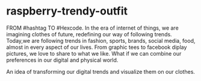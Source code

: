 # raspberry-trendy-outfit

FROM #hashtag TO #Hexcode.
In the era of internet of things, we are imagining clothes of future, redefining our way of following trends. Today,we are following trends in fashion, sports, brands, social media, food, almost in every aspect of our lives. From graphic tees to facebook diplay pictures, we love to share to what we like. What if we can combine our preferences in our digital and physical world.

An idea of transforming our digital trends and visualize them on our clothes.
